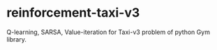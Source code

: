 # reinforcement-taxi-v3
Q-learning, SARSA, Value-iteration for Taxi-v3 problem of python Gym library.
